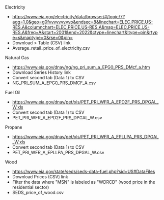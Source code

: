 Electricity
* https://www.eia.gov/electricity/data/browser/#/topic/7?agg=1,0&geo=g0fvvvvvvvvvo&endsec=8&linechart=ELEC.PRICE.US-RES.A&columnchart=ELEC.PRICE.US-RES.A&map=ELEC.PRICE.US-RES.A&freq=A&start=2001&end=2022&ctype=linechart&ltype=pin&rtype=s&maptype=0&rse=0&pin=
* Download > Table (CSV) link
* Average_retail_price_of_electricity.csv

Natural Gas
* https://www.eia.gov/dnav/ng/ng_pri_sum_a_EPG0_PRS_DMcf_a.htm
* Download Series History link
* Convert second tab (Data 1) to CSV
* NG_PRI_SUM_A_EPG0_PRS_DMCF_A.csv

Fuel Oil
* https://www.eia.gov/dnav/pet/xls/PET_PRI_WFR_A_EPD2F_PRS_DPGAL_W.xls
* Convert second tab (Data 1) to CSV
* PET_PRI_WFR_A_EPD2F_PRS_DPGAL_W.csv

Propane
* https://www.eia.gov/dnav/pet/xls/PET_PRI_WFR_A_EPLLPA_PRS_DPGAL_W.xls
* Convert second tab (Data 1) to CSV
* PET_PRI_WFR_A_EPLLPA_PRS_DPGAL_W.csv

Wood
* https://www.eia.gov/state/seds/seds-data-fuel.php?sid=US#DataFiles
* Download Prices (CSV) link
* Filter the data where "MSN" is labeled as "WDRCD" (wood price in the residential sector)
* SEDS_price_of_wood.csv
